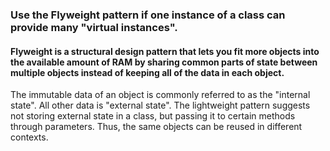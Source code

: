 ### Use the Flyweight pattern if one instance of a class can provide many "virtual instances".
#### Flyweight is a structural design pattern that lets you fit more objects into the available amount of RAM by sharing common parts of state between multiple objects instead of keeping all of the data in each object.
The immutable data of an object is commonly referred to as the "internal state". All other data is "external state".
The lightweight pattern suggests not storing external state in a class, but passing it to certain methods through parameters. Thus, the same objects can be reused in different contexts.